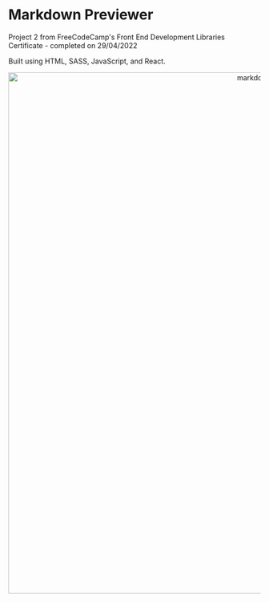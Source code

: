 # Markdown Previewer

Project 2 from FreeCodeCamp's Front End Development Libraries Certificate - completed on 29/04/2022

Built using HTML, SASS, JavaScript, and React.

<p align="center"> 
  <img width="1039" alt="markdown-previewer" src="https://user-images.githubusercontent.com/96323853/165885498-440d544d-beb1-4177-a21f-d6dabdbd5a3d.png">
</p>

